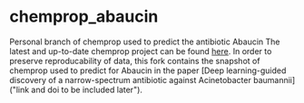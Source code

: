 # chemprop_abaucin
Personal branch of chemprop used to predict the antibiotic Abaucin
The latest and up-to-date chemprop project can be found [here](https://github.com/chemprop/chemprop "Chemprop's Github"). In order to preserve reproducability of data, this fork contains the snapshot of chemprop used to predict for Abaucin in the paper [Deep learning-guided discovery of a narrow-spectrum antibiotic against Acinetobacter baumannii] ("link and doi to be included later").


